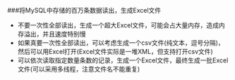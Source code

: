 ###将MySQL中存储的百万条数据读出，生成Excel文件
- 不要一次性全部读出，生成一个超大Excel文件，可能会占大量内存，造成内存溢出，并且速度特别慢
- 如果真要一次性全部读出，可以考虑生成一个csv文件(纯文本，逗号分隔)，然后可以用Excel打开(Excel文件实际是一堆XML，但支持打开csv文件)
- 可以依次读取指定数量条数的记录，生成一个Excel文件，最终生成一批Excel文件(可以采用多线程，注意文件名不能重复)
